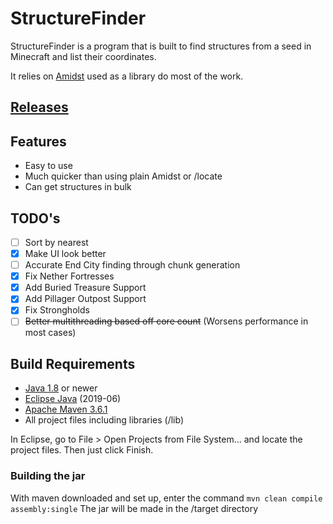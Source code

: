 # StructureFinder
StructureFinder is a program that is built to find structures from a seed in Minecraft and list their coordinates.

It relies on [Amidst](https://github.com/toolbox4minecraft/amidst) used as a library do most of the work.

## [Releases](https://github.com/burgerguy/StructureFinder/releases/)

## Features

- Easy to use
- Much quicker than using plain Amidst or /locate
- Can get structures in bulk

## TODO's

- [ ] Sort by nearest
- [x] Make UI look better
- [ ] Accurate End City finding through chunk generation
- [x] Fix Nether Fortresses
- [x] Add Buried Treasure Support
- [x] Add Pillager Outpost Support
- [x] Fix Strongholds
- [ ] ~~Better multithreading based off core count~~ (Worsens performance in most cases)

## Build Requirements

- [Java 1.8](https://www.java.com/en/download/windows-64bit.jsp) or newer
- [Eclipse Java](https://www.eclipse.org/downloads/packages/installer) (2019-06)
- [Apache Maven 3.6.1](https://maven.apache.org/download.cgi)
- All project files including libraries (/lib)

In Eclipse, go to File > Open Projects from File System... and locate the project files. Then just click Finish.

### Building the jar

With maven downloaded and set up, enter the command `mvn clean compile assembly:single`
The jar will be made in the /target directory
